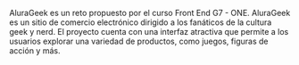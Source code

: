 AluraGeek es un reto  propuesto por el curso Front End G7 - ONE.  AluraGeek es un sitio de comercio electrónico  dirigido a los fanáticos de la cultura geek y nerd. El proyecto cuenta con una interfaz atractiva que permite a los usuarios explorar una variedad de productos, como juegos, figuras de acción y más.

